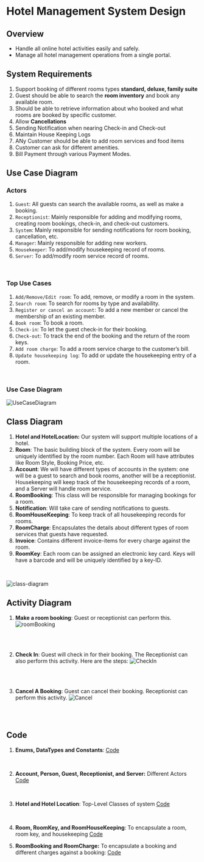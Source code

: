 # Hotel Management System Design 
## Overview 
* Handle all online hotel activities easily and safely. 
* Manage all hotel management operations from a single portal. 

## System Requirements
1. Support booking of different rooms types **standard, deluxe, family suite** 
2. Guest should be able to search the **room inventory** and book any available room. 
3. Should be able to retrieve information about who booked and what rooms are booked by specific customer.
4. Allow **Cancellations**
5. Sending Notification when nearing Check-in and Check-out
6. Maintain House Keeping Logs 
7. ANy Customer should be able to add room services and food items
8. Customer can ask for different amenities.
9. Bill Payment through various Payment Modes. 

## Use Case Diagram 
### Actors 
1. `Guest`: All guests can search the available rooms, as well as make a booking.
2. `Receptionist`: Mainly responsible for adding and modifying rooms, creating room bookings, check-in, and check-out customers.
3. `System`: Mainly responsible for sending notifications for room booking, cancellation, etc.
4. `Manager`: Mainly responsible for adding new workers.
5. `Housekeeper`: To add/modify housekeeping record of rooms.
6. `Server`: To add/modify room service record of rooms.
<br/>

### Top Use Cases 
1. `Add/Remove/Edit room`: To add, remove, or modify a room in the system.
2. `Search room`: To search for rooms by type and availability.
3. `Register or cancel an account`: To add a new member or cancel the membership of an existing member.
4. `Book room`: To book a room.
5. `Check-in`: To let the guest check-in for their booking.
6. `Check-out`: To track the end of the booking and the return of the room keys.
7. `Add room charge`: To add a room service charge to the customer’s bill.
8. `Update housekeeping log`: To add or update the housekeeping entry of a room.
<br/>

### Use Case Diagram 
![UseCaseDiagram](./img/hotel-management-usecase.svg)
<br/>

## Class Diagram 
1. **Hotel and HotelLocation:** Our system will support multiple locations of a hotel.
2. **Room**: The basic building block of the system. Every room will be uniquely identified by the room number. Each Room will have attributes like Room Style, Booking Price, etc.
3. **Account**: We will have different types of accounts in the system: one will be a guest to search and book rooms, another will be a receptionist. Housekeeping will keep track of the housekeeping records of a room, and a Server will handle room service.
4. **RoomBooking**: This class will be responsible for managing bookings for a room.
5. **Notification**: Will take care of sending notifications to guests.
6.  **RoomHouseKeeping**: To keep track of all housekeeping records for rooms.
7. **RoomCharge**: Encapsulates the details about different types of room services that guests have requested.
8. **Invoice**: Contains different invoice-items for every charge against the room.
9. **RoomKey**: Each room can be assigned an electronic key card. Keys will have a barcode and will be uniquely identified by a key-ID.
<br/>

![class-diagram](./img/cd.png)


## Activity Diagram
1. **Make a room booking**: Guest or receptionist can perform this. 
![roomBooking](./img/room-booking-flow.svg)
<br/>
<br/>

2. **Check In**: Guest will check in for their booking. The Receptionist can also perform this activity. Here are the steps:
![CheckIn](./img/CheckIn.svg)
<br/>
<br/>

3. **Cancel A Booking**: Guest can cancel their booking. Receptionist can perform this activity. 
![Cancel](./img/Cancel.svg)
<br/>
<br/>

## Code 

1. **Enums, DataTypes and Constants**: 
[Code](./constants.java)
<br/>

2. **Account, Person, Guest, Receptionist, and Server:** Different Actors
[Code](./Actors.java)
<br/>

3. **Hotel and Hotel Location**: Top-Level Classes of system 
[Code](./Hotel.java)
<br/>

4. **Room, RoomKey, and RoomHouseKeeping**: To encapsulate a room, room key, and housekeeping
[Code](./Room.java)

5. **RoomBooking and RoomCharge:** To encapsulate a booking and different charges against a booking:
[Code](./Booking.java)